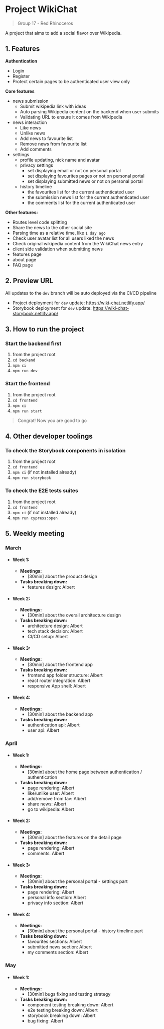 # Project WikiChat

> Group 17 - Red Rhinoceros

A project that aims to add a social flavor over Wikipedia.

## 1. Features

**Authentication**

- Login
- Register
- Protect certain pages to be authenticated user view only

**Core features**

- news submission
  - Submit wikipedia link with ideas
  - Auto parsing Wikipedia content on the backend when user submits
  - Validating URL to ensure it comes from Wikipedia
- news interaction
  - Like news
  - Unlike news
  - Add news to favourite list
  - Remove news from favourite list
  - Add comments
- settings
  - profile updating, nick name and avatar
  - privacy settings
    - set displaying email or not on personal portal
    - set displaying favourites pages or not on personal portal
    - set displaying submitted news or not on personal portal
  - history timeline
    - the favourites list for the current authenticated user
    - the submission news list for the current authenticated user
    - the comments list for the current authenticated user

**Other features:**

- Routes level code splitting
- Share the news to the other social site
- Parsing time as a relative time, like `1 day ago`
- Check user avatar list for all users liked the news
- Check original wikipedia content from the WikiChat news entry
- client side validation when submitting news
- features page
- about page
- FAQ page

## 2. Preview URL

All updates to the `dev` branch will be auto deployed via the CI/CD pipeline

- Project deployment for `dev` update: https://wiki-chat.netlify.app/
- Storybook deployment for `dev` update: https://wiki-chat-storybook.netlify.app/

## 3. How to run the project

### Start the backend first

1. from the project root
1. `cd backend`
1. `npm ci`
1. `npm run dev`

### Start the frontend

1. from the project root
1. `cd frontend`
1. `npm ci`
1. `npm run start`

> Congrat! Now you are good to go

## 4. Other developer toolings

### To check the Storybook components in isolation

1. from the project root
1. `cd frontend`
1. `npm ci` (if not installed already)
1. `npm run storybook`

### To check the E2E tests suites

1. from the project root
1. `cd frontend`
1. `npm ci` (if not installed already)
1. `npm run cypress:open`

## 5. Weekly meeting

### March

- #### Week 1:
  - **Meetings:**
    - [30min] about the product design
  - **Tasks breaking down:**
    - features design: Albert
- #### Week 2:
  - **Meetings:**
    - [30min] about the overall architecture design
  - **Tasks breaking down:**
    - architecture design: Albert
    - tech stack decision: Albert
    - CI/CD setup: Albert
- #### Week 3:
  - **Meetings:**
    - [30min] about the frontend app
  - **Tasks breaking down:**
    - frontend app folder structure: Albert
    - react router integration: Albert
    - responsive App shell: Albert
- #### Week 4:
  - **Meetings:**
    - [30min] about the backend app
  - **Tasks breaking down:**
    - authentication api: Albert
    - user api: Albert

### April

- #### Week 1:
  - **Meetings:**
    - [30min] about the home page between authentication / authentication
  - **Tasks breaking down:**
    - page rendering: Albert
    - like/unlike user: Albert
    - add/remove from fav: Albert
    - share news: Albert
    - go to wikipedia: Albert
- #### Week 2:
  - **Meetings:**
    - [30min] about the features on the detail page
  - **Tasks breaking down:**
    - page rendering: Albert
    - comments: Albert
- #### Week 3:
  - **Meetings:**
    - [30min] about the personal portal - settings part
  - **Tasks breaking down:**
    - page rendering: Albert
    - personal info section: Albert
    - privacy info section: Albert
- #### Week 4:
  - **Meetings:**
    - [30min] about the personal portal - history timeline part
  - **Tasks breaking down:**
    - favourites sections: Albert
    - submitted news section: Albert
    - my comments section: Albert

### May

- #### Week 1:
  - **Meetings:**
    - [30min] bugs fixing and testing strategy
  - **Tasks breaking down:**
    - component testing breaking down: Albert
    - e2e testing breaking down: Albert
    - storybook breaking down: Albert
    - bug fixing: Albert
